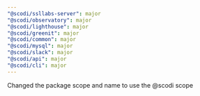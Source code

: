 ```yaml
---
"@scodi/ssllabs-server": major
"@scodi/observatory": major
"@scodi/lighthouse": major
"@scodi/greenit": major
"@scodi/common": major
"@scodi/mysql": major
"@scodi/slack": major
"@scodi/api": major
"@scodi/cli": major
---
```


Changed the package scope and name to use the @scodi scope
